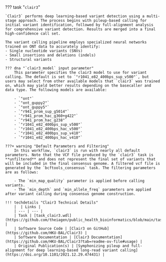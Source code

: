 ??? task "`clair3`"

    `Clair3` performs deep learning-based variant detection using a multi-stage approach. The process begins with pileup-based calling for initial variant identification, followed by full-alignment analysis for comprehensive variant detection. Results are merged into a final high-confidence call set.

<!-- if: theiaviral-->
    The variant calling pipeline employs specialized neural networks trained on ONT data to accurately identify:
    - Single nucleotide variants (SNVs)
    - Small insertions and deletions (indels)
    - Structural variants

    ??? dna "`clair3_model` input parameter"
        This parameter specifies the clair3 model to use for variant calling. The default is set to `"r1041_e82_400bps_sup_v500"`, but users may select from other available models that `clair3` was trained on, which may yield better results depending on the basecaller and data type. The following models are available:

        - `"ont"`
        - `"ont_guppy2"`
        - `"ont_guppy5"`
        - `"r941_prom_sup_g5014"`
        - `"r941_prom_hac_g360+g422"`
        - `"r941_prom_hac_g238"`
        - `"r1041_e82_400bps_sup_v500"`
        - `"r1041_e82_400bps_hac_v500"`
        - `"r1041_e82_400bps_sup_v410"`
        - `"r1041_e82_400bps_hac_v410"`

    ???+ warning "Default Parameters and Filtering"
        In this workflow, `clair3` is run with nearly all default parameters. Note that the VCF file produced by the `clair3` task is **unfiltered** and does not represent the final set of variants that will be included in the final consensus genome. A filtered vcf file is generated by the `bcftools_consensus` task. The filtering parameters are as follows:

        - The `min_map_quality` parameter is applied before calling variants.
        - The `min_depth` and `min_allele_freq` parameters are applied after variant calling during consensus genome construction.
<!-- endif -->

    !!! techdetails "Clair3 Technical Details"
        |  | Links |
        | --- | --- |
        | Task | [task_clair3.wdl](https://github.com/theiagen/public_health_bioinformatics/blob/main/tasks/variant_calling/task_clair3.wdl) |
        | Software Source Code | [Clair3 on GitHub](https://github.com/HKU-BAL/Clair3) |
        | Software Documentation | [Clair3 Documentation](https://github.com/HKU-BAL/Clair3?tab=readme-ov-file#usage) |
        | Original Publication(s) | [Symphonizing pileup and full-alignment for deep learning-based long-read variant calling](https://doi.org/10.1101/2021.12.29.474431) |